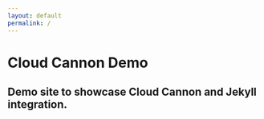 ```yaml
---
layout: default
permalink: /
---
```


<div class="page-lead" style="background-image:url({{ site.url }}/assets/images/full-width.png)">
  <div class="wrap page-lead-content">
    <h1>Cloud Cannon Demo</h1>
    <h2>Demo site to showcase Cloud Cannon and Jekyll integration.</h2>
  </div>
</div>
